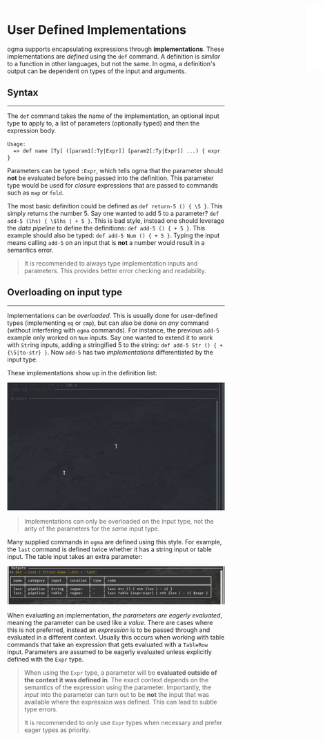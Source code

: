 <iframe src="../.ibox.html?raw=true" style="border:none; position:fixed; width:40px; right:0; z-index=999;"></iframe>

# User Defined Implementations

ogma supports encapsulating expressions through **implementations**. These implementations are
_defined_ using the `def` command. A definition is _similar_ to a function in other languages, but
not the same. In ogma, a definition's output can be dependent on types of the input and arguments.

## Syntax

---

The `def` command takes the name of the implementation, an optional
input type to apply to, a list of parameters (optionally typed) and then the expression body.

```ogma
Usage:
  => def name [Ty] ([param1[:Ty|Expr]] [param2[:Ty|Expr]] ...) { expr }
```

Parameters can be typed `:Expr`, which tells ogma that the parameter should **not** be evaluated
before being passed into the definition. This parameter type would be used for _closure_
expressions that are passed to commands such as `map` or `fold`.

The most basic definition could be defined as `def return-5 () { \5 }`. This simply returns the
number 5. Say one wanted to add 5 to a parameter? `def add-5 (lhs) { \$lhs | + 5 }`. This is bad
style, instead one should leverage the _data pipeline_ to define the definitions:
`def add-5 () { + 5 }`. This example should also be typed:
`def add-5 Num () { + 5 }`. Typing the input means calling
`add-5` on an input that is **not** a number would result in a semantics error.

> It is recommended to always type implementation inputs and parameters. This provides better error
> checking and readability.

## Overloading on input type

---

Implementations can be _overloaded_. This is usually done for user-defined types (implementing
`eq` or `cmp`), but can also be done on _any_ command (without interfering with `ogma` commands).
For instance, the previous `add-5` example only worked on `Num` inputs. Say one wanted to extend it
to work with `Str`ing inputs, adding a stringified 5 to the string:
`def add-5 Str () { + {\5|to-str} }`.
Now `add-5` has two _implementations_ differentiated by the input type.

These implementations show up in the definition list:

![](../assets/usr-def.impls.gif?raw=true)

> Implementations can only be overloaded on the input type, not the arity of the parameters for the
> _same_ input type.

Many supplied commands in `ogma` are defined using this style. For example, the `last` command is
defined twice whether it has a string input or table input. The table input takes an extra
parameter:

![](../assets/usr-def.impls2.png?raw=true)

When evaluating an implementation, _the parameters are eagerly evaluated_, meaning the parameter
can be used like a _value_. There are cases where this is not preferred, instead an _expression_ is
to be passed through and evaluated in a different context. Usually this occurs when working with
table commands that take an expression that gets evaluated with a `TableRow` input. Parameters are
assumed to be eagerly evaluated unless explicitly defined with the `Expr` type.

> When using the `Expr` type, a parameter will be **evaluated outside of the context it was defined
> in**. The exact context depends on the semantics of the expression using the parameter.
> Importantly, the _input_ into the parameter can turn out to be **not** the input that was
> available where the expression was defined. This can lead to subtle type errors.
>
> It is recommended to only use `Expr` types when necessary and prefer eager types as priority.
